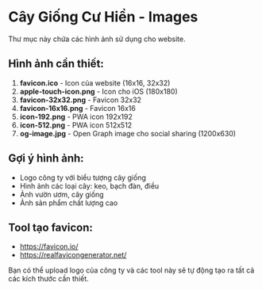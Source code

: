 # Cây Giống Cư Hiền - Images

Thư mục này chứa các hình ảnh sử dụng cho website.

## Hình ảnh cần thiết:

1. **favicon.ico** - Icon của website (16x16, 32x32)
2. **apple-touch-icon.png** - Icon cho iOS (180x180)
3. **favicon-32x32.png** - Favicon 32x32
4. **favicon-16x16.png** - Favicon 16x16
5. **icon-192.png** - PWA icon 192x192
6. **icon-512.png** - PWA icon 512x512
7. **og-image.jpg** - Open Graph image cho social sharing (1200x630)

## Gợi ý hình ảnh:

- Logo công ty với biểu tượng cây giống
- Hình ảnh các loại cây: keo, bạch đàn, điều
- Ảnh vườn ươm, cây giống
- Ảnh sản phẩm chất lượng cao

## Tool tạo favicon:

- https://favicon.io/
- https://realfavicongenerator.net/

Bạn có thể upload logo của công ty và các tool này sẽ tự động tạo ra tất cả các kích thước cần thiết.
